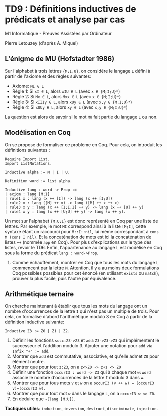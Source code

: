 TD9 : Définitions inductives de prédicats et analyse par cas
============================================================

M1 Informatique - Preuves Assistées par Ordinateur

Pierre Letouzey (d'après A. Miquel)

## L'énigme de MU (Hofstadter 1986) ##

Sur l'alphabet à trois lettres `{M;I;U}`, on considère le
langage `L` défini à partir de l'axiome et des règles suivantes:

  - Axiome: `MI ∈ L`
  - Règle 1: Si `xI ∈ L`, alors `xIU ∈ L` (avec `x ∈ {M;I;U}*`)
  - Règle 2: Si `Mx ∈ L`, alors `Mxx ∈ L` (avec `x ∈ {M;I;U}*`)
  - Règle 3: Si `xIIIy ∈ L`, alors `xUy ∈ L` (avec `x,y ∈ {M;I;U}*`)
  - Règle 4: Si `xUUy ∈ L`, alors `xy ∈ L` (avec `x,y ∈ {M;I;U}*`)

La question est alors de savoir si le mot `MU` fait partie du langage
`L` ou non.

## Modélisation en Coq ##

On se propose de formaliser ce problème en Coq. Pour cela, on
introduit les définitions suivantes :
```
Require Import List.
Import ListNotations.

Inductive alpha := M | I | U.

Definition word := list alpha.

Inductive lang : word -> Prop :=
| axiom : lang [M;I]
| rule1 x : lang (x ++ [I]) -> lang (x ++ [I;U])
| rule2 x : lang ([M] ++ x) -> lang ([M] ++ x ++ x)
| rule3 x y : lang (x ++ [I;I;I] ++ y) -> lang (x ++ [U] ++ y)
| rule4 x y : lang (x ++ [U;U] ++ y) -> lang (x ++ y).
```

Un mot sur l'alphabet `{M;U;I}` est donc représenté en Coq par une
liste de lettres. Par exemple, le mot `MI` correspond ainsi à la liste
`[M;I]`, cette syntaxe étant un raccourci pour `M::I::nil`, lui même
correspondant à `cons M (cons I nil)`. Et la concaténation de
mots est ici la concaténation de listes `++` (nommée `app` en
Coq). Pour plus d'explications sur le type des listes, revoir le TD6.
Enfin, l'appartenance au langage `L` est modélisé en Coq
sous la forme du prédicat `lang : word->Prop`.

 1. Comme échauffement, montrer en Coq que tous les mots du langage `L`
    commencent par la lettre `M`. Attention, il y a au moins deux
    formulations Coq possibles possibles pour cet énoncé (en utilisant
    `exists` ou `match`), prouver la plus facile, puis l'autre par
    équivalence.
    
## Arithmétique ternaire ##

On cherche maintenant à établir que tous les mots du langage ont un
nombre d'occurrences de la lettre `I` qui n'est pas un multiple de
trois. Pour cela, on formalise d'abord l'arithmétique modulo 3 en
Coq à partir de la définition inductive suivante:

```
Inductive Z3 := Z0 | Z1 | Z2.
```
 
  1. Définir les fonctions `succ:Z3->Z3` et
    `add:Z3->Z3->Z3` qui implémentent le successeur et
    l'addition modulo 3. Ajouter une notation pour `add` via
    `Infix "+" := add`.
  2. Montrer que `add` est commutative,
     associative, et qu'elle admet `Z0` pour élément neutre.
  3. Montrer que pour tout `z:Z3`, on a `z<>Z0 -> z+z <> Z0`
  4. Définir une fonction `occurI3 : word -> Z3` qui
    à chaque mot `w:word` associe le nombre d'occurrences de la
    lettre `I` modulo 3 dans `w`.
  5. Montrer que pour tous mots `v` et `w` on a 
    `occurI3 (v ++ w) = (occurI3 v)+(occurI3 w)`.
  6. Montrer que pour tout mot `w` dans le langage `L`, on a
     `occurI3 w <> Z0`.
  7. En déduire que `~(lang [M;U])`.

**Tactiques utiles**: `induction`, `inversion`, `destruct`, `discriminate`, `injection`.


